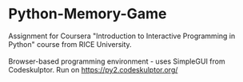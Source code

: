 # Python-Memory-Game
Assignment for Coursera "Introduction to Interactive Programming in Python" course from RICE University.<br>
<br>
Browser-based programming environment - uses SimpleGUI from Codeskulptor. Run on https://py2.codeskulptor.org/

